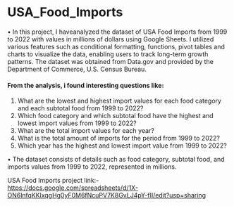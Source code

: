 # USA_Food_Imports

• In this project, I haveanalyzed the dataset of USA Food Imports from 1999 to 2022 with values in millions of dollars using Google Sheets. I utilized various features such as conditional formatting, functions, pivot tables and charts to visualize the data, enabling users to track long-term growth patterns. The dataset was obtained from Data.gov and provided by the Department of Commerce, U.S. Census Bureau.

#### From the analysis, i found interesting questions like:
1. What are the lowest and highest import values for each food category and each subtotal food from 1999 to 2022?
2. Which food category and which subtotal food have the highest and lowest import values from 1999 to 2022?
3. What are the total import values for each year?
4. What is the total amount of imports for the period from 1999 to 2022?
5. Which year has the highest and lowest import value from 1999 to 2022?

• The dataset consists of details such as food category, subtotal food, and imports values from 1999 to 2022, represented in millions.


USA Food Imports project link:- https://docs.google.com/spreadsheets/d/1X-ON6lnfqKKlxqgHg0yF0M6fNcuPV7K8GvLJ4pY-fII/edit?usp=sharing
